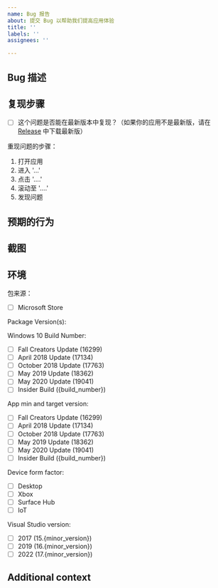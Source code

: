 ```yaml
---
name: Bug 报告
about: 提交 Bug 以帮助我们提高应用体验
title: ''
labels: ''
assignees: ''

---
```


<!-- 🚨 请务必完整填写下面的内容，如果缺少必要的信息，开发者可能会在未调查的情况下直接关闭问题  🚨 -->

## Bug 描述

<!-- 请简短的描述你遇到的问题 -->

## 复现步骤

- [ ] 这个问题是否能在最新版本中复现？（如果你的应用不是最新版，请在 [Release](https://github.com/Richasy/Bili.Uwp/releases) 中下载最新版）

重现问题的步骤：

1. 打开应用
2. 进入 '...'
3. 点击 '....'
4. 滚动至 '....'
5. 发现问题

## 预期的行为

<!-- 简要描述你希望看到什么样的结果 -->

## 截图

<!-- 如果可以，提交截图更有助于我们分析问题 -->

## 环境

<!-- 使用 'x' 来选择以下选项，并使用实际值代替下方出现的 {应用版本} {系统版本} {版本号} -->

包来源：

- [ ] Microsoft Store

Package Version(s):

Windows 10 Build Number:

- [ ] Fall Creators Update (16299)
- [ ] April 2018 Update (17134)
- [ ] October 2018 Update (17763)
- [ ] May 2019 Update (18362)
- [ ] May 2020 Update (19041)
- [ ] Insider Build ({build_number})

App min and target version:

- [ ] Fall Creators Update (16299)
- [ ] April 2018 Update (17134)
- [ ] October 2018 Update (17763)
- [ ] May 2019 Update (18362)
- [ ] May 2020 Update (19041)
- [ ] Insider Build ({build_number})

Device form factor:

- [ ] Desktop
- [ ] Xbox
- [ ] Surface Hub
- [ ] IoT

Visual Studio version:

- [ ] 2017 (15.{minor_version})
- [ ] 2019 (16.{minor_version})
- [ ] 2022 (17.{minor_version})

## Additional context

<!-- Add any other context about the problem here. -->
